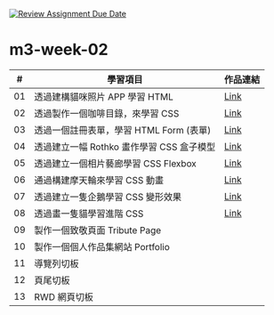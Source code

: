 [![Review Assignment Due Date](https://classroom.github.com/assets/deadline-readme-button-24ddc0f5d75046c5622901739e7c5dd533143b0c8e959d652212380cedb1ea36.svg)](https://classroom.github.com/a/vlJXFE8Y)

# m3-week-02

| #   | 學習項目                                  | 作品連結                                                                  |
| --- | ----------------------------------------- | ------------------------------------------------------------------------- |
| 01  | 透過建構貓咪照片 APP 學習 HTML            | [Link](https://a2623212.github.io/m3-week-02-a2623212/cat_photo_app/)     |
| 02  | 透過製作一個咖啡目錄，來學習 CSS          | [Link](https://a2623212.github.io/m3-week-02-a2623212/cafe_menu/)         |
| 03  | 透過一個註冊表單，學習 HTML Form (表單)   | [Link](https://a2623212.github.io/m3-week-02-a2623212/registration_form/) |
| 04  | 透過建立一幅 Rothko 畫作學習 CSS 盒子模型 | [Link](https://a2623212.github.io/m3-week-02-a2623212/rothko_painting/)   |
| 05  | 透過建立一個相片藝廊學習 CSS Flexbox      | [Link](https://a2623212.github.io/m3-week-02-a2623212/photo_gallery)      |
| 06  | 通過構建摩天輪來學習 CSS 動畫             | [Link](https://a2623212.github.io/m3-week-02-a2623212/ferris_wheel)       |
| 07  | 透過建立一隻企鵝學習 CSS 變形效果         | [Link](https://a2623212.github.io/m3-week-02-a2623212/penguin)            |
| 08  | 透過畫一隻貓學習進階 CSS                  | [Link](https://a2623212.github.io/m3-week-02-a2623212/cat_painting)       |
| 09  | 製作一個致敬頁面 Tribute Page             |                                                                           |
| 10  | 製作一個個人作品集網站 Portfolio          |                                                                           |
| 11  | 導覽列切板                                |                                                                           |
| 12  | 頁尾切板                                  |                                                                           |
| 13  | RWD 網頁切板                              |                                                                           |
